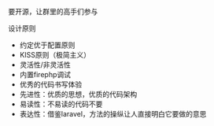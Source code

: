 要开源，让群里的高手们参与


设计原则
- 约定优于配置原则
- KISS原则（极简主义）
- 灵活性/非灵活性
- 内置firephp调试
- 优秀的代码书写体验
- 先进性：优质的思想，优质的代码架构
- 易读性：不易读的代码不要
- 表达性：借鉴laravel，方法的操纵让人直接明白它要做的意思
